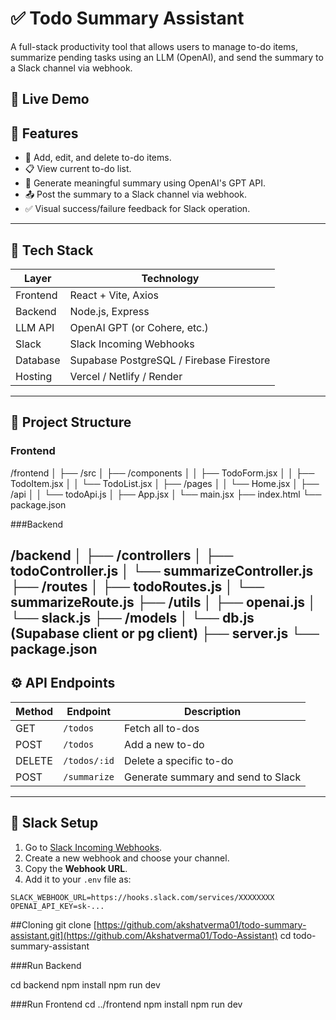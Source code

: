 # ✅ Todo Summary Assistant

A full-stack productivity tool that allows users to manage to-do items, summarize pending tasks using an LLM (OpenAI), and send the summary to a Slack channel via webhook.

## 🚀 Live Demo


## 🧩 Features

- 📝 Add, edit, and delete to-do items.
- 📋 View current to-do list.
- 🤖 Generate meaningful summary using OpenAI's GPT API.
- 📤 Post the summary to a Slack channel via webhook.
- ✅ Visual success/failure feedback for Slack operation.

---

## 🧰 Tech Stack

| Layer       | Technology                 |
|------------|-----------------------------|
| Frontend    | React + Vite, Axios        |
| Backend     | Node.js, Express           |
| LLM API     | OpenAI GPT (or Cohere, etc.) |
| Slack       | Slack Incoming Webhooks    |
| Database    | Supabase PostgreSQL / Firebase Firestore |
| Hosting     | Vercel / Netlify / Render  |

---

## 📁 Project Structure

### Frontend
/frontend
│
├── /src
│   ├── /components
│   │   ├── TodoForm.jsx
│   │   ├── TodoItem.jsx
│   │   └── TodoList.jsx
│   ├── /pages
│   │   └── Home.jsx
│   ├── /api
│   │   └── todoApi.js
│   ├── App.jsx
│   └── main.jsx
├── index.html
└── package.json

###Backend

/backend
│
├── /controllers
│   ├── todoController.js
│   └── summarizeController.js
├── /routes
│   ├── todoRoutes.js
│   └── summarizeRoute.js
├── /utils
│   ├── openai.js
│   └── slack.js
├── /models
│   └── db.js  (Supabase client or pg client)
├── server.js
└── package.json
---

## ⚙️ API Endpoints

| Method | Endpoint         | Description                        |
|--------|------------------|------------------------------------|
| GET    | `/todos`         | Fetch all to-dos                   |
| POST   | `/todos`         | Add a new to-do                    |
| DELETE | `/todos/:id`     | Delete a specific to-do            |
| POST   | `/summarize`     | Generate summary and send to Slack |

---

## 🔐 Slack Setup

1. Go to [Slack Incoming Webhooks](https://api.slack.com/messaging/webhooks).
2. Create a new webhook and choose your channel.
3. Copy the **Webhook URL**.
4. Add it to your `.env` file as:

```env
SLACK_WEBHOOK_URL=https://hooks.slack.com/services/XXXXXXXX
OPENAI_API_KEY=sk-...
```

##Cloning
git clone [https://github.com/akshatverma01/todo-summary-assistant.git](https://github.com/Akshatverma01/Todo-Assistant)
cd todo-summary-assistant

###Run Backend 

cd backend
npm install
npm run dev

###Run Frontend 
cd ../frontend
npm install
npm run dev

